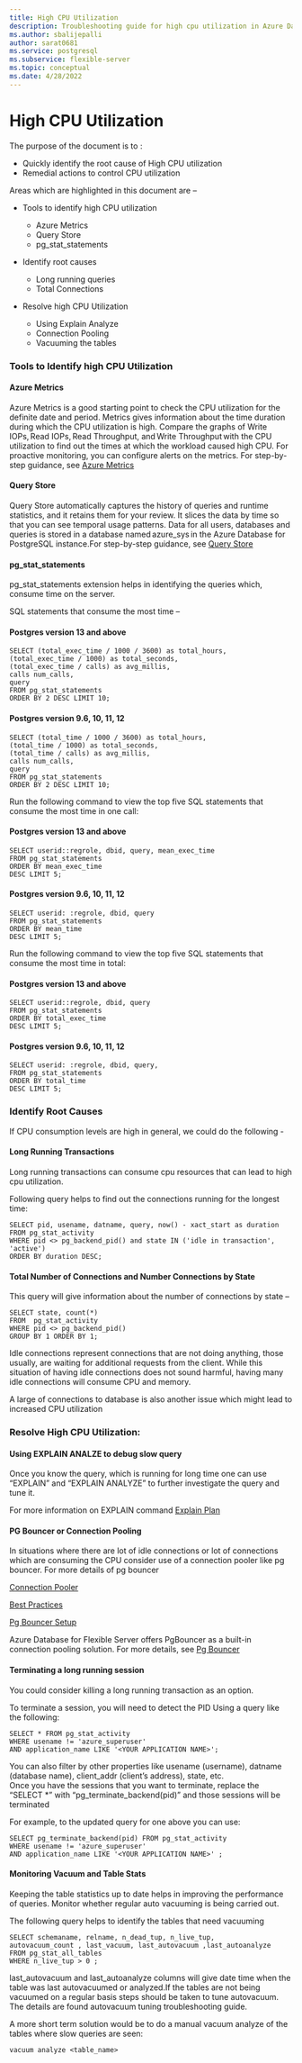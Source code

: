 ```yaml
---
title: High CPU Utilization
description: Troubleshooting guide for high cpu utilization in Azure Database for PostgreSQL - Flexible Server
ms.author: sbalijepalli
author: sarat0681
ms.service: postgresql
ms.subservice: flexible-server
ms.topic: conceptual
ms.date: 4/28/2022
---
```


# High CPU Utilization

The purpose of the document is to :

-   Quickly identify the root cause of High CPU utilization 
-   Remedial actions to control CPU utilization 

Areas which are highlighted in this document are –  
-   Tools to identify high CPU utilization  
	- Azure Metrics  
	- Query Store  
	- pg_stat_statements

- Identify root causes    
	- Long running queries 
	- Total Connections 

- Resolve high CPU Utilization
	- Using Explain Analyze 
	- Connection Pooling 
	- Vacuuming the tables 


### Tools to Identify high CPU Utilization 

#### Azure Metrics 

Azure Metrics is a good starting point to check the CPU utilization for the definite date and period. Metrics gives information about the time duration during which the CPU utilization is high. Compare the graphs of Write IOPs, Read IOPs, Read Throughput, and Write Throughput with the CPU utilization to find out the times at which the workload caused high CPU. For proactive monitoring, you can configure alerts on the metrics. For step-by-step guidance, see [Azure Metrics](howto-alert-on-metrics.md)

#### Query Store
Query Store automatically captures the history of queries and runtime statistics, and it retains them for your review. It slices the data by time so that you can see temporal usage patterns. Data for all users, databases and queries is stored in a database named azure_sys in the Azure Database for PostgreSQL instance.For step-by-step guidance, see [Query Store](concepts-query-store.md)

#### pg_stat_statements
pg_stat_statements extension helps in identifying the queries which, consume time on the server.

SQL statements that consume the most time –   

#### Postgres version 13 and above
~~~
SELECT (total_exec_time / 1000 / 3600) as total_hours, 
(total_exec_time / 1000) as total_seconds, 
(total_exec_time / calls) as avg_millis,  
calls num_calls, 
query  
FROM pg_stat_statements  
ORDER BY 2 DESC LIMIT 10;   	
~~~
#### Postgres version 9.6, 10, 11, 12
~~~
SELECT (total_time / 1000 / 3600) as total_hours, 
(total_time / 1000) as total_seconds, 
(total_time / calls) as avg_millis,  
calls num_calls, 
query  
FROM pg_stat_statements  
ORDER BY 2 DESC LIMIT 10;   
~~~
 
Run the following command to view the top five SQL statements that consume the most time in one call: 

#### Postgres version 13 and above
~~~
SELECT userid::regrole, dbid, query, mean_exec_time 
FROM pg_stat_statements 
ORDER BY mean_exec_time 
DESC LIMIT 5;   
~~~
#### Postgres version 9.6, 10, 11, 12
~~~
SELECT userid: :regrole, dbid, query 
FROM pg_stat_statements 
ORDER BY mean_time 
DESC LIMIT 5;    
~~~
Run the following command to view the top five SQL statements that consume the most time in total: 

#### Postgres version 13 and above
~~~
SELECT userid::regrole, dbid, query 
FROM pg_stat_statements 
ORDER BY total_exec_time 
DESC LIMIT 5;   
~~~
#### Postgres version 9.6, 10, 11, 12
~~~
SELECT userid: :regrole, dbid, query, 
FROM pg_stat_statements 
ORDER BY total_time 
DESC LIMIT 5;    
~~~
### Identify Root Causes 

If CPU consumption levels are high in general, we could do the following - 

#### Long Running Transactions  

Long running transactions can consume cpu resources that can lead to high cpu utilization.

Following query helps to find out the connections running for the longest time:  
~~~
SELECT pid, usename, datname, query, now() - xact_start as duration 
FROM pg_stat_activity  
WHERE pid <> pg_backend_pid() and state IN ('idle in transaction', 'active') 
ORDER BY duration DESC;   
~~~

#### Total Number of Connections and Number Connections by State 

This query will give information about the number of connections by state – 
~~~
SELECT state, count(*)  
FROM  pg_stat_activity   
WHERE pid <> pg_backend_pid()  
GROUP BY 1 ORDER BY 1;   
~~~
Idle connections represent connections that are not doing anything, those usually, are waiting for additional requests from the client. While this situation of having idle connections does not sound harmful, having many idle connections will consume CPU and memory.  
 
A large of connections to database is also another issue which might lead to increased CPU utilization

### Resolve High CPU Utilization: 

#### Using EXPLAIN ANALZE to debug slow query 

Once you know the query, which is running for long time one can use “EXPLAIN” and “EXPLAIN ANALYZE” to further investigate the query and tune it. 

For more information on EXPLAIN command [Explain Plan](https://www.postgresql.org/docs/current/sql-explain.html) 

 
#### PG Bouncer or Connection Pooling 

In situations where there are lot of idle connections or lot of connections which are consuming the CPU consider use of a connection pooler like pg bouncer.
For more details of pg bouncer

[Connection Pooler](https://techcommunity.microsoft.com/t5/azure-database-for-postgresql/not-all-postgres-connection-pooling-is-equal/ba-p/825717)

[Best Practices](https://techcommunity.microsoft.com/t5/azure-database-for-postgresql/connection-handling-best-practice-with-postgresql/ba-p/790883)

[Pg Bouncer Setup](https://techcommunity.microsoft.com/t5/azure-database-for-postgresql/steps-to-install-and-setup-pgbouncer-connection-pooling-proxy/ba-p/730555)


Azure Database for Flexible Server offers PgBouncer as a built-in connection pooling solution. For more details, see [Pg Bouncer](concepts-pgbouncer.md)

#### Terminating a long running session 

You could consider killing a long running transaction as an option.

To terminate a session, you will need to detect the PID Using a query like the following: 
~~~
SELECT * FROM pg_stat_activity  
WHERE usename != 'azure_superuser'  
AND application_name LIKE '<YOUR APPLICATION NAME>'; 
~~~

You can also filter by other properties like usename (username), datname (database name), client_addr (client’s address), state, etc.  
Once you have the sessions that you want to terminate, replace the “SELECT *” with “pg_terminate_backend(pid)” and those sessions will be terminated 

For example, to the updated query for one above you can use: 
~~~
SELECT pg_terminate_backend(pid) FROM pg_stat_activity  
WHERE usename != 'azure_superuser'  
AND application_name LIKE '<YOUR APPLICATION NAME>' ; 
~~~
#### Monitoring Vacuum and Table Stats 

Keeping the table statistics up to date helps in improving the performance of queries. Monitor whether regular auto vacuuming is being carried out. 

The following query helps to identify the tables that need vacuuming 
~~~
SELECT schemaname, relname, n_dead_tup, n_live_tup, autovacuum_count , last_vacuum, last_autovacuum ,last_autoanalyze  
FROM pg_stat_all_tables    
WHERE n_live_tup > 0 ;   
~~~
last_autovacuum and last_autoanalyze columns will give date time when the table was last autovacuumed or analyzed.If the tables are not being vacuumed on a regular basis steps should be taken to tune autovacuum. The details are found autovacuum tuning troubleshooting guide.

A more short term solution would be to do a manual vacuum analyze of the tables where slow queries are seen:
~~~
vacuum analyze <table_name>
~~~
